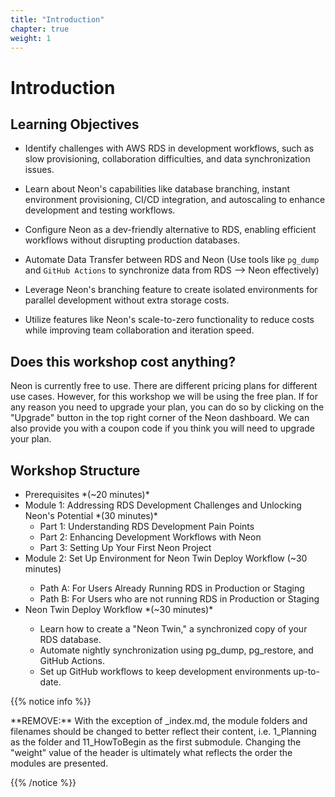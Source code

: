 ```yaml
---
title: "Introduction"
chapter: true
weight: 1
---
```


# Introduction

## Learning Objectives <!-- MODIFY THIS SUBHEADING -->

- Identify challenges with AWS RDS in development workflows, such as slow provisioning, collaboration difficulties, and data synchronization issues.

- Learn about Neon's capabilities like database branching, instant environment provisioning, CI/CD integration, and autoscaling to enhance development and testing workflows.
- Configure Neon as a dev-friendly alternative to RDS, enabling efficient workflows without disrupting production databases.
- Automate Data Transfer between RDS and Neon (Use tools like ```pg_dump``` and ```GitHub Actions``` to synchronize data from RDS --> Neon effectively) 
- Leverage Neon's branching feature to create isolated environments for parallel development without extra storage costs.
- Utilize features like Neon's scale-to-zero functionality to reduce costs while improving team collaboration and iteration speed.

## Does this workshop cost anything? 

Neon is currently free to use. There are different pricing plans for different use cases. However, for this workshop we will be using the free plan. If for any reason you need to upgrade your plan, you can do so by clicking on the "Upgrade" button in the top right corner of the Neon dashboard. We can also provide you with a coupon code if you think you will need to upgrade your plan. 


## Workshop Structure <!-- MODIFY THIS SUBHEADING -->

<ul>
    <li> Prerequisites *(~20 minutes)* </li>
    <li> Module 1: Addressing RDS Development Challenges and Unlocking Neon's Potential *(30 minutes)*
        <ul>
            <li> Part 1: Understanding RDS Development Pain Points</li>
            <li> Part 2:  Enhancing Development Workflows with Neon</li>
            <li> Part 3: Setting Up Your First Neon Project</li>
        </ul>
    </li>
    <li> Module 2: Set Up Environment for Neon Twin Deploy Workflow (~30 minutes)</li>
        <ul>
            <li> Path A: For Users Already Running RDS in Production or Staging </li>
            <li> Path B: For Users who are not running RDS in Production or Staging</li>
        </ul>
    <li> Neon Twin Deploy Workflow *(~30 minutes)*</li>
        <ul>
            <li> Learn how to create a "Neon Twin," a synchronized copy of your RDS database. </li>
            <li> Automate nightly synchronization using pg_dump, pg_restore, and GitHub Actions. </li>
            <li> Set up GitHub workflows to keep development environments up-to-date. </li>
        </ul>
</ul>

{{% notice info %}}
<p style='text-align: left;'>
**REMOVE:** With the exception of _index.md, the module folders and filenames should be changed to better reflect their content, i.e. 1_Planning as the folder and 11_HowToBegin as the first submodule. Changing the "weight" value of the header is ultimately what reflects the order the modules are presented.
</p>
{{% /notice %}}
